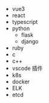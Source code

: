 - vue3
- react
- typescript
- python
    - flask
    - django
- ruby
- c
- c++
- vscode 插件
- k8s
- docker
- ELK
- etcd